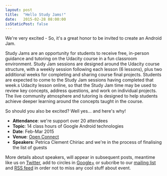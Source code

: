 ```yaml
---
layout: post
title:  "Hello Study Jams!"
date:   2015-02-28 08:00:00
isStaticPost: false
---
```


We're very excited - So, it's a great honor to be invited to create an Android Jam. 

Study Jams are an opportunity for students to receive free, in-person guidance and tutoring on the Udacity course in a fun classroom environment. Study Jam sessions are designed around the Udacity course structure, with a weekly session following each lesson (6 lessons), plus two additional weeks for completing and sharing course final projects. Students are expected to come to the Study Jam sessions having completed that week.s Udacity lesson online, so that the Study Jam time may be used to review key concepts, address questions, and work on individual projects. The live community atmosphere and tutoring is designed to help students achieve deeper learning around the concepts taught in the course.

So should you also be excited? Well yes... and here's why!

* **Attendance**: we're support over 20 attendees
* **Topic**: 14 class hours of Google Android technologies
* **Date**: Feb-Mar 2015
* **Venue**: [Open Connect](http://openconnect.ro/contact/)
* **Speakers**: Petrica Clement Chiriac and we're in the process of finalising the list of guests

More details about speakers, will appear in subsequent posts, meantime like us on 
[Twitter](https://twitter.com/GDGBucharest), add to circles in 
[Google+](https://plus.google.com/112968068864186499076) 
or subcribe to our [mailing list](https://groups.google.com/forum/#!forum/gdg-bucharest) 
and [RSS feed](http://gdg-bucharest.github.io/feed.xml) 
in order not to miss any cool stuff about event.

